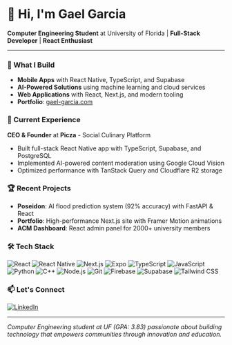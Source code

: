 # 👋 Hi, I'm Gael Garcia

**Computer Engineering Student** at University of Florida | **Full-Stack Developer** | **React Enthusiast**

---

### 🚀 What I Build

- **Mobile Apps** with React Native, TypeScript, and Supabase
- **AI-Powered Solutions** using machine learning and cloud services
- **Web Applications** with React, Next.js, and modern tooling
- **Portfolio**: [gael-garcia.com](https://2d-portfolio-git-master-gael-garcias-projects.vercel.app/)

### 💼 Current Experience

**CEO & Founder** at **Picza** - Social Culinary Platform

- Built full-stack React Native app with TypeScript, Supabase, and PostgreSQL
- Implemented AI-powered content moderation using Google Cloud Vision
- Optimized performance with TanStack Query and Cloudflare R2 storage

### 🏆 Recent Projects

- **Poseidon**: AI flood prediction system (92% accuracy) with FastAPI & React
- **Portfolio**: High-performance Next.js site with Framer Motion animations
- **ACM Dashboard**: React admin panel for 2000+ university members

### 🛠️ Tech Stack

![React](https://img.shields.io/badge/React-20232A?style=for-the-badge&logo=react&logoColor=61DAFB)
![React Native](https://img.shields.io/badge/React_Native-20232A?style=for-the-badge&logo=react&logoColor=61DAFB)
![Next.js](https://img.shields.io/badge/Next.js-000000?style=for-the-badge&logo=next.js&logoColor=white)
![Expo](https://img.shields.io/badge/Expo-000020?style=for-the-badge&logo=expo&logoColor=white)
![TypeScript](https://img.shields.io/badge/TypeScript-007ACC?style=for-the-badge&logo=typescript&logoColor=white)
![JavaScript](https://img.shields.io/badge/JavaScript-F7DF1E?style=for-the-badge&logo=javascript&logoColor=black)
![Python](https://img.shields.io/badge/Python-FFD43B?style=for-the-badge&logo=python&logoColor=blue)
![C++](https://img.shields.io/badge/C++-00599C?style=for-the-badge&logo=c%2B%2B&logoColor=white)
![Node.js](https://img.shields.io/badge/Node.js-339933?style=for-the-badge&logo=nodedotjs&logoColor=white)
![Git](https://img.shields.io/badge/Git-F05032?style=for-the-badge&logo=git&logoColor=white)
![Firebase](https://img.shields.io/badge/Firebase-FFCA28?style=for-the-badge&logo=firebase&logoColor=black)
![Supabase](https://img.shields.io/badge/Supabase-3ECF8E?style=for-the-badge&logo=supabase&logoColor=white)
![Tailwind CSS](https://img.shields.io/badge/Tailwind_CSS-38B2AC?style=for-the-badge&logo=tailwind-css&logoColor=white)

### 📫 Let's Connect

[![LinkedIn](https://img.shields.io/badge/LinkedIn-Connect-blue?logo=linkedin&style=for-the-badge)](https://www.linkedin.com/in/gael-garcia1627/)

---

_Computer Engineering student at UF (GPA: 3.83) passionate about building technology that empowers communities through innovation and education._
